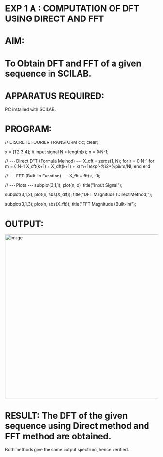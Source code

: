 # EXP 1 A : COMPUTATION OF DFT USING DIRECT AND FFT

# AIM: 

# To Obtain DFT and FFT of a given sequence in SCILAB. 

# APPARATUS REQUIRED: 
PC installed with SCILAB. 

# PROGRAM: 
// DISCRETE FOURIER TRANSFORM 
clc;
clear;

x = [1 2 3 4];   // input signal
N = length(x);
n = 0:N-1;

// --- Direct DFT (Formula Method) ---
X_dft = zeros(1, N);
for k = 0:N-1
    for m = 0:N-1
        X_dft(k+1) = X_dft(k+1) + x(m+1)*exp(-%i*2*%pi*k*m/N);
    end
end

// --- FFT (Built-in Function) ---
X_fft = fft(x, -1);

// --- Plots ---
subplot(3,1,1);
plot(n, x);
title("Input Signal");

subplot(3,1,2);
plot(n, abs(X_dft));
title("DFT Magnitude (Direct Method)");

subplot(3,1,3);
plot(n, abs(X_fft));
title("FFT Magnitude (Built-in)");

# OUTPUT: 
<img width="959" height="539" alt="image" src="https://github.com/user-attachments/assets/29426bde-7665-40f7-b847-83048f529c23" />



# RESULT: The DFT of the given sequence using Direct method and FFT method are obtained.
Both methods give the same output spectrum, hence verified.
